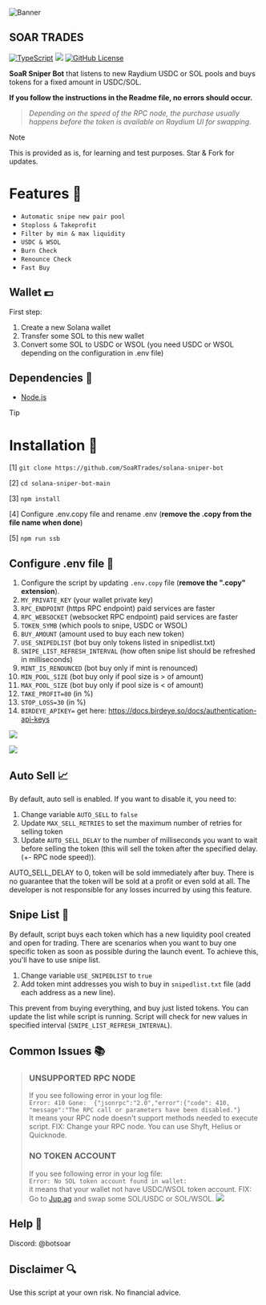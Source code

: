 ![Banner](https://github.com/SoaRTrades/solana-sniper-bot/blob/971c43ecc024186ddd0b131b430e0b41a03f37d0/images/soarlogo.png)

## SOAR TRADES

[![TypeScript](https://badgen.net/badge/icon/typescript?icon=typescript&label)](https://typescriptlang.org)
![](https://img.shields.io/badge/soar-trades-blue)
[![GitHub License](https://img.shields.io/badge/license-mit.svg)](https://raw.githubusercontent.com/link/main/LICENSE.md)


**SoaR Sniper Bot** that listens to new Raydium USDC or SOL pools and buys tokens for a fixed amount in USDC/SOL.

**If you follow the instructions in the Readme file, no errors should occur.**

> *Depending on the speed of the RPC node, the purchase usually happens before the token is available on Raydium UI for swapping.*

> [!NOTE]
> This is provided as is, for learning and test purposes.
> Star & Fork for updates.


# Features 🤖
- `Automatic snipe new pair pool`
- `Stoploss & Takeprofit`
- `Filter by min & max liquidity`
- `USDC & WSOL`
- `Burn Check`
- `Renounce Check`
- `Fast Buy`


## Wallet 💷
First step:
1. Create a new Solana wallet
2. Transfer some SOL to this new wallet
3. Convert some SOL to USDC or WSOL (you need USDC or WSOL depending on the configuration in .env file)


## Dependencies 📃
- [Node.js](https://nodejs.org/en/download)

> [!TIP]
> # Installation 🔗
>
>
> [1] ```git clone https://github.com/SoaRTrades/solana-sniper-bot```
> 
>[2] ```cd solana-sniper-bot-main```
> 
>[3] ```npm install```
>
>[4] Configure .env.copy file and rename .env (**remove the .copy from the file name when done**)
> 
>[5] ```npm run ssb```


## Configure .env file 📝
1. Configure the script by updating `.env.copy` file (**remove the ".copy" extension**).
2. `MY_PRIVATE_KEY` (your wallet private key)
3. `RPC_ENDPOINT` (https RPC endpoint) paid services are faster
4. `RPC_WEBSOCKET` (websocket RPC endpoint) paid services are faster
5. `TOKEN_SYMB` (which pools to snipe, USDC or WSOL)
6. `BUY_AMOUNT` (amount used to buy each new token)
7. `USE_SNIPEDLIST` (bot buy only tokens listed in snipedlist.txt)
8. `SNIPE_LIST_REFRESH_INTERVAL` (how often snipe list should be refreshed in milliseconds)
9. `MINT_IS_RENOUNCED` (bot buy only if mint is renounced)
10. `MIN_POOL_SIZE` (bot buy only if pool size is > of amount)
11. `MAX_POOL_SIZE` (bot buy only if pool size is < of amount)
13. `TAKE_PROFIT=80` (in %)
13. `STOP_LOSS=30` (in %)
14. `BIRDEYE_APIKEY=` get here: https://docs.birdeye.so/docs/authentication-api-keys

![](https://github.com/SoaRTrades/solana-sniper-bot/blob/971c43ecc024186ddd0b131b430e0b41a03f37d0/images/bot.png)

![](https://github.com/SoaRTrades/solana-sniper-bot/blob/971c43ecc024186ddd0b131b430e0b41a03f37d0/images/botsnipe.png)


## Auto Sell 📈
By default, auto sell is enabled. If you want to disable it, you need to:
1. Change variable `AUTO_SELL` to `false`
2. Update `MAX_SELL_RETRIES` to set the maximum number of retries for selling token
3. Update `AUTO_SELL_DELAY` to the number of milliseconds you want to wait before selling the token (this will sell the token after the specified delay. (+- RPC node speed)).

AUTO_SELL_DELAY to 0, token will be sold immediately after buy.
There is no guarantee that the token will be sold at a profit or even sold at all. The developer is not responsible for any losses incurred by using this feature.

## Snipe List 📘
By default, script buys each token which has a new liquidity pool created and open for trading. 
There are scenarios when you want to buy one specific token as soon as possible during the launch event.
To achieve this, you'll have to use snipe list.
1. Change variable `USE_SNIPEDLIST` to `true`
2. Add token mint addresses you wish to buy in `snipedlist.txt` file (add each address as a new line).

This prevent from buying everything, and buy just listed tokens.
You can update the list while script is running. Script will check for new values in specified interval (`SNIPE_LIST_REFRESH_INTERVAL`).


## Common Issues 📚

> ### UNSUPPORTED RPC NODE
> If you see following error in your log file:  
> `Error: 410 Gone:  {"jsonrpc":"2.0","error":{"code": 410, "message":"The RPC call or parameters have been disabled."}`  
> It means your RPC node doesn't support methods needed to execute script.
> FIX: Change your RPC node. You can use Shyft, Helius or Quicknode.
> 
> ### NO TOKEN ACCOUNT
> If you see following error in your log file:  
> `Error: No SOL token account found in wallet: `  
> it means that your wallet not have USDC/WSOL token account.
> FIX: Go to [Jup.ag](https://jup.ag) and swap some SOL/USDC or SOL/WSOL.
> ![](https://github.com/SoaRTrades/solana-sniper-bot/blob/971c43ecc024186ddd0b131b430e0b41a03f37d0/images/jupiter.png)

## Help 📮
Discord: @botsoar

## Disclaimer 🔍
Use this script at your own risk. No financial advice.
